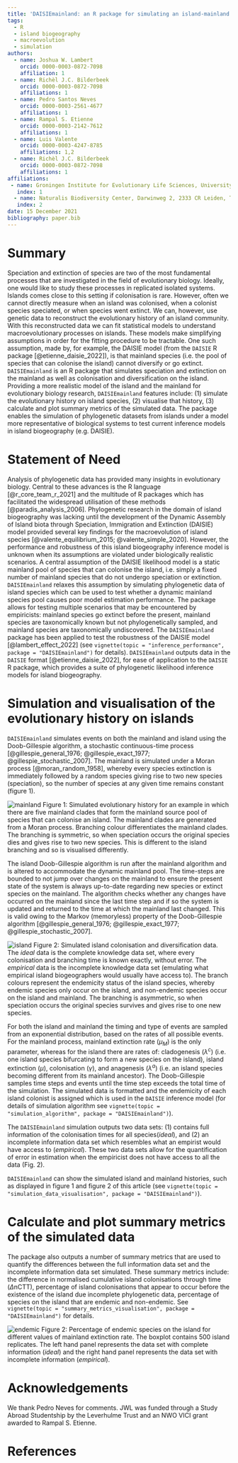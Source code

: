 ```yaml
---
title: 'DAISIEmainland: an R package for simulating an island-mainland system for macroevolution on islands'
tags:
  - R
  - island biogeography
  - macroevolution
  - simulation
authors:
  - name: Joshua W. Lambert
    orcid: 0000-0003-0872-7098
    affiliation: 1
  - name: Richèl J.C. Bilderbeek
    orcid: 0000-0003-0872-7098
    affiliations: 1
  - name: Pedro Santos Neves
    orcid: 0000-0003-2561-4677
    affiliations: 1
  - name: Rampal S. Etienne
    orcid: 0000-0003-2142-7612
    affiliations: 1
  - name: Luis Valente
    orcid: 0000-0003-4247-8785
    affiliations: 1,2
  - name: Richèl J.C. Bilderbeek
    orcid: 0000-0003-0872-7098
    affiliations: 1
affiliations:
 - name: Groningen Institute for Evolutionary Life Sciences, University of Groningen, Box 11103, 9700 CC Groningen, The Netherlands
   index: 1
  - name: Naturalis Biodiversity Center, Darwinweg 2, 2333 CR Leiden, The Netherlands
   index: 2
date: 15 December 2021
bibliography: paper.bib
---
```


# Summary

Speciation and extinction of species are two of the most fundamental processes that are investigated in the field of evolutionary biology. Ideally, one would like to study these processes in replicated isolated systems. Islands comes close to this setting if colonisation is rare. However, often we cannot directly measure when an island was colonised, when a colonist species speciated, or when species went extinct. We can, however, use genetic data to reconstruct the evolutionary history of an island community. With this reconstructed data we can fit statistical models to understand macroevolutionary processes on islands. These models make simplifying assumptions in order for the fitting procedure to be tractable. One such assumption, made by, for example, the DAISIE model (from the `DAISIE` R package [@etienne_daisie_2022]), is that mainland species (i.e. the pool of species that can colonise the island) cannot diversify or go extinct. `DAISIEmainland` is an R package that simulates speciation and extinction on the mainland as well as colonisation and diversification on the island. Providing a more realistic model of the island and the mainland for evolutionary biology research, `DAISIEmainland` features include: (1) simulate the evolutionary history on island species, (2) visualise that history, (3) calculate and plot summary metrics of the simulated data. The package enables the simulation of phylogenetic datasets from islands under a model more representative of biological systems to test current inference models in island biogeography (e.g. DAISIE).

# Statement of Need

Analysis of phylogenetic data has provided many insights in evolutionary biology. Central to these advances is the R language [@r_core_team_r_2021] and the multitude of R packages which has facilitated the widespread utilisation of these methods [@paradis_analysis_2006]. Phylogenetic research in the domain of island biogeography was lacking until the development of the Dynamic Assembly of Island biota through Speciation, Immigration and Extinction (DAISIE) model provided several key findings for the macroevolution of island species [@valente_equilibrium_2015; @valente_simple_2020]. However, the performance and robustness of this island biogeography inference model is unknown when its assumptions are violated under biologically realistic scenarios. A central assumption of the DAISIE likelihood model is a static mainland pool of species that can colonise the island, i.e. simply a fixed number of mainland species that do not undergo speciation or extinction. `DAISIEmainland` relaxes this assumption by simulating phylogenetic data of island species which can be used to test whether a dynamic mainland species pool causes poor model estimation performance. The package allows for testing multiple scenarios that may be encountered by empiricists: mainland species go extinct before the present, mainland species are taxonomically known but not phylogenetically sampled, and mainland species are taxonomically undiscovered. The `DAISIEmainland` package has been applied to test the robustness of the DAISIE model [@lambert_effect_2022] (see `vignette(topic = "inference_performance", package = "DAISIEmainland")` for details). `DAISIEmainland` outputs data in the `DAISIE` format [@etienne_daisie_2022], for ease of application to the `DAISIE` R package, which provides a suite of phylogenetic likelihood inference models for island biogeography.

# Simulation and visualisation of the evolutionary history on islands

`DAISIEmainland` simulates events on both the mainland and island using the Doob-Gillespie algorithm, a stochastic continuous-time process [@gillespie_general_1976; @gillespie_exact_1977; @gillespie_stochastic_2007]. The mainland is simulated under a Moran process [@moran_random_1958], whereby every species extinction is immediately followed by a random species giving rise to two new species (speciation), so the number of species at any given time remains constant (figure 1).

![mainland](figs/mainland.png)
Figure 1: Simulated evolutionary history for an example in which there are five mainland clades that form the mainland source pool of species that can colonise an island. The mainland clades are generated from a Moran process. Branching colour differentiates the mainland clades. The branching is symmetric, so when speciation occurs the original species dies and gives rise to two new species. This is different to the island branching and so is visualised differently.

The island Doob-Gillespie algorithm is run after the mainland algorithm and is altered to accommodate the dynamic mainland pool. The time-steps are bounded to not jump over changes on the mainland to ensure the present state of the system is always up-to-date regarding new species or extinct species on the mainland. The algorithm checks whether any changes have occurred on the mainland since the last time step and if so the system is updated and returned to the time at which the mainland last changed. This is valid owing to the Markov (memoryless) property of the Doob-Gillespie algorithm [@gillespie_general_1976; @gillespie_exact_1977; @gillespie_stochastic_2007].

![island](figs/island.png)
Figure 2: Simulated island colonisation and diversification data. The *ideal* data is the complete knowledge data set, where every colonisation and branching time is known exactly, without error. The *empirical* data is the incomplete knowledge data set (emulating what empirical island biogeographers would usually have access to). The branch colours represent the endemicity status of the island species, whereby endemic species only occur on the island, and non-endemic species occur on the island and mainland. The branching is asymmetric, so when speciation occurs the original species survives and gives rise to one new species. 

For both the island and mainland the timing and type of events are sampled from an exponential distribution, based on the rates of all possible events. For the mainland process, mainland extinction rate ($\mu_M$) is the only parameter, whereas for the island there are rates of: cladogenesis ($\lambda^c$) (i.e. one island species bifurcating to form a new species on the island), island extinction ($\mu$), colonisation ($\gamma$), and anagenesis ($\lambda^a$) (i.e. an island species becoming different from its mainland ancestor). The Doob-Gillespie samples time steps and events until the time step exceeds the total time of the simulation. The simulated data is formatted and the endemicity of each island colonist is assigned which is used in the `DAISIE` inference model (for details of simulation algorithm see `vignette(topic = "simulation_algorithm", package = "DAISIEmainland")`). 

The `DAISIEmainland` simulation outputs two data sets: (1) contains full information of the colonisation times for all species(*ideal*), and (2) an incomplete information data set which resembles what an empirist would have access to (*empirical*). These two data sets allow for the quantification of error in estimation when the empiricist does not have access to all the data (Fig. 2).

`DAISIEmainland` can show the simulated island and mainland histories, such as displayed in figure 1 and figure 2 of this article (see `vignette(topic = "simulation_data_visualisation", package = "DAISIEmainland")`).

# Calculate and plot summary metrics of the simulated data

The package also outputs a number of summary metrics that are used to quantify the differences between the full information data set and the incomplete information data set simulated. These summary metrics include: the difference in normalised cumulative island colonisations through time ($\Delta$nCTT), percentage of island colonisations that appear to occur before the existence of the island due incomplete phylogenetic data, percentage of species on the island that are endemic and non-endemic. See `vignette(topic = "summary_metrics_visualisation", package = "DAISIEmainland")` for details.

![endemic](figs/endemic.png)
Figure 2: Percentage of endemic species on the island for different values of mainland extinction rate. The boxplot contains 500 island replicates. The left hand panel represents the data set with complete information (*ideal*) and the right hand panel represents the data set with incomplete information (*empirical*).

# Acknowledgements

We thank Pedro Neves for comments. JWL was funded through a Study Abroad Studentship by the Leverhulme Trust and an NWO VICI grant awarded to Rampal S. Etienne.

# References
